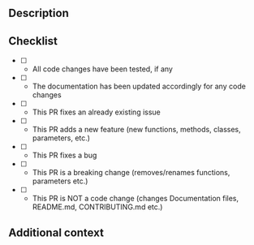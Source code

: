 ## Description

<!--Describe your pull request here-->

## Checklist

<!--To check an item in the checklist, put an x between the square brackets without spaces. Like - [x]-->

- [ ] - All code changes have been tested, if any
- [ ] - The documentation has been updated accordingly for any code changes
- [ ] - This PR fixes an already existing issue
- [ ] - This PR adds a new feature (new functions, methods, classes, parameters, etc.)
- [ ] - This PR fixes a bug
- [ ] - This PR is a breaking change (removes/renames functions, parameters etc.)
- [ ] - This PR is NOT a code change (changes Documentation files, README.md, CONTRIBUTING.md etc.)

## Additional context

<!--This is optional, provide some more context on your pull request here-->
